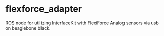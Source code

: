 flexforce_adapter
=================

ROS node for utilizing InterfaceKit with FlexiForce Analog sensors via usb on beaglebone black.
